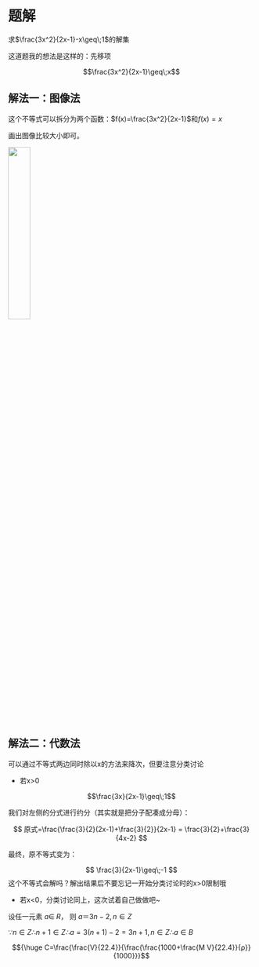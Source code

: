 # 题解

求$\frac{3x^2}{2x-1}-x\geq\;1$的解集

这道题我的想法是这样的：先移项

$$\frac{3x^2}{2x-1}\geq\;x$$

## 解法一：图像法

这个不等式可以拆分为两个函数：$f(x)=\frac{3x^2}{2x-1}$和$f(x)=x$

画出图像比较大小即可。

<img src="func.png" width = 30% height = 30% />

## 解法二：代数法

可以通过不等式两边同时除以x的方法来降次，但要注意分类讨论

* 若x>0

$$\frac{3x}{2x-1}\geq\;1$$

我们对左侧的分式进行约分（其实就是把分子配凑成分母）：

$$ 原式=\frac{\frac{3}{2}(2x-1)+\frac{3}{2}}{2x-1} = \frac{3}{2}+\frac{3}{4x-2} $$

最终，原不等式变为：

$$ \frac{3}{2x-1}\geq\;-1 $$
这个不等式会解吗？解出结果后不要忘记一开始分类讨论时的x>0限制哦

* 若x<0，分类讨论同上，这次试着自己做做吧~



设任一元素 $a\in\;R$， 则 $a＝3n-2,n\in Z$

$∵n\in Z ∴n+1\in Z ∴a=3(n+1)-2=3n+1,n\in Z ∴a\in B$

$${\huge C=\frac{\frac{V}{22.4}}{\frac{\frac{1000+\frac{M V}{22.4}}{ρ}}{1000}}}$$



